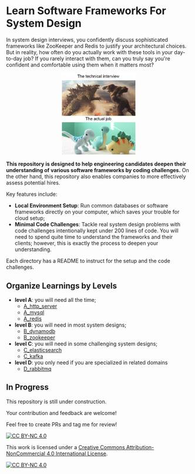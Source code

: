 # Learn Software Frameworks For System Design

In system design interviews, you confidently discuss sophisticated frameworks like ZooKeeper and Redis to justify your architectural choices. But in reality, how often do you actually work with these tools in your day-to-day job? If you rarely interact with them, can you truly say you're confident and comfortable using them when it matters most?

<div align='center'>
<img src="interview_vs_actual_work.png" alt="interview_vs_actual_work" width="200"/>
</div>

**This repository is designed to help engineering candidates deepen their understanding of various software frameworks by coding challenges.** On the other hand, this repository also enables companies to more effectively assess potential hires.

Key features include:
- **Local Environment Setup**: Run common databases or software frameworks directly on your computer, which saves your trouble for cloud setup;
- **Minimal Code Challenges**: Tackle real system design problems with code challenges intentionally kept under 200 lines of code. You will need to spend quite time to understand the frameworks and their clients; however, this is exactly the process to deepen your understanding.

Each directory has a README to instruct for the setup and the code challenges.


## Organize Learnings by Levels
- **level A**: you will need all the time;
  - [A_http_server](./A_http_server/README.md)
  - [A_mysql](./A_mysql/README.md)
  - [A_redis](./A_redis/README.md)
- **level B**: you will need in most system designs;
  - [B_dynamodb](./B_dynamodb/README.md)
  - [B_zookeeper](./B_zookeeper/README.md)
- **level C**: you will need in some challenging system designs;
  - [C_elasticsearch](./C_elasticsearch/README.md)
  - [C_kafka](./C_kafka/README.md)
- **level D**: you only need if you are specialized in related domains
  - [D_rabbitmq](./D_rabbitmq/README.md)


## In Progress
This repository is still under construction.

Your contribution and feedback are welcome!

Feel free to create PRs and tag me for review!




[![CC BY-NC 4.0][cc-by-nc-shield]][cc-by-nc]

This work is licensed under a
[Creative Commons Attribution-NonCommercial 4.0 International License][cc-by-nc].

[![CC BY-NC 4.0][cc-by-nc-image]][cc-by-nc]

[cc-by-nc]: https://creativecommons.org/licenses/by-nc/4.0/
[cc-by-nc-image]: https://licensebuttons.net/l/by-nc/4.0/88x31.png
[cc-by-nc-shield]: https://img.shields.io/badge/License-CC%20BY--NC%204.0-lightgrey.svg
